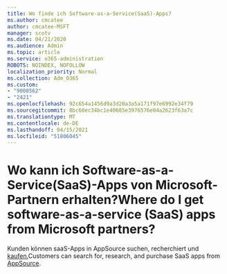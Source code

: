 ```yaml
---
title: Wo finde ich Software-as-a-Service(SaaS)-Apps?
ms.author: cmcatee
author: cmcatee-MSFT
manager: scotv
ms.date: 04/21/2020
ms.audience: Admin
ms.topic: article
ms.service: o365-administration
ROBOTS: NOINDEX, NOFOLLOW
localization_priority: Normal
ms.collection: Adm_O365
ms.custom:
- "9000562"
- "2421"
ms.openlocfilehash: 92c654a1456d9a3d20a3a5a171f97e6992e34f79
ms.sourcegitcommit: 8bc60ec34bc1e40685e3976576e04a2623f63a7c
ms.translationtype: MT
ms.contentlocale: de-DE
ms.lasthandoff: 04/15/2021
ms.locfileid: "51806045"
---
```

# <a name="where-do-i-get-software-as-a-service-saas-apps-from-microsoft-partners"></a><span data-ttu-id="e2e89-102">Wo kann ich Software-as-a-Service(SaaS)-Apps von Microsoft-Partnern erhalten?</span><span class="sxs-lookup"><span data-stu-id="e2e89-102">Where do I get software-as-a-service (SaaS) apps from Microsoft partners?</span></span>

<span data-ttu-id="e2e89-103">Kunden können saaS-Apps in AppSource suchen, recherchiert und [kaufen.](https://appsource.microsoft.com)</span><span class="sxs-lookup"><span data-stu-id="e2e89-103">Customers can search for, research, and purchase SaaS apps from [AppSource](https://appsource.microsoft.com).</span></span>